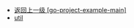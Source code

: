 - [返回上一级 [go-project-example-main]](go语言学习/gin-master/go-project-example-main/go-project-example-main/)
- [util](go语言学习/gin-master/go-project-example-main/go-project-example-main/util/)
